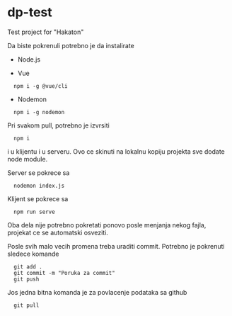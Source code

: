 # dp-test
Test project for "Hakaton"

Da biste pokrenuli potrebno je da instalirate

- Node.js

- Vue
```
  npm i -g @vue/cli
```
- Nodemon
```
  npm i -g nodemon
```
Pri svakom pull, potrebno je izvrsiti
```
  npm i
```
i u klijentu i u serveru. Ovo ce skinuti na lokalnu kopiju projekta sve dodate node module.

Server se pokrece sa
```
  nodemon index.js
```
Klijent se pokrece sa
```
  npm run serve
```
Oba dela nije potrebno pokretati ponovo posle menjanja nekog fajla, projekat ce se automatski osveziti.

Posle svih malo vecih promena treba uraditi commit. Potrebno je pokrenuti sledece komande
```
  git add .
  git commit -m "Poruka za commit"
  git push
```
Jos jedna bitna komanda je za povlacenje podataka sa github
```
  git pull
```
